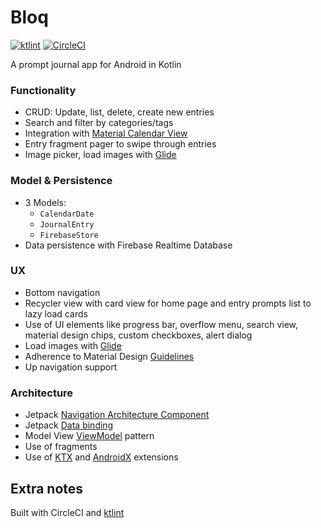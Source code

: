 # Bloq
[![ktlint](https://img.shields.io/badge/code%20style-%E2%9D%A4-FF4081.svg)](https://ktlint.github.io/)
[![CircleCI](https://circleci.com/gh/dimitraz/bloq.svg?style=svg)](https://circleci.com/gh/dimitraz/bloq)

A prompt journal app for Android in Kotlin

### Functionality 
- CRUD: Update, list, delete, create new entries 
- Search and filter by categories/tags 
- Integration with [Material Calendar View](https://github.com/prolificinteractive/material-calendarview)
- Entry fragment pager to swipe through entries
- Image picker, load images with [Glide](https://github.com/bumptech/glide)

### Model & Persistence
- 3 Models: 
  - `CalendarDate`
  - `JournalEntry`
  - `FirebaseStore`
- Data persistence with Firebase Realtime Database

### UX
- Bottom navigation 
- Recycler view with card view for home page and entry prompts list to lazy load cards
- Use of UI elements like progress bar, overflow menu, search view, material design chips, custom checkboxes, alert dialog
- Load images with [Glide](https://github.com/bumptech/glide)
- Adherence to Material Design [Guidelines](https://material.io/design/guidelines-overview/#addition)
- Up navigation support

### Architecture 
- Jetpack [Navigation Architecture Component](https://developer.android.com/topic/libraries/architecture/navigation.html)
- Jetpack [Data binding](https://developer.android.com/topic/libraries/data-binding/)
- Model View [ViewModel](https://developer.android.com/topic/libraries/architecture/viewmodel) pattern
- Use of fragments
- Use of [KTX](https://developer.android.com/kotlin/ktx) and [AndroidX](https://developer.android.com/jetpack/androidx) extensions

## Extra notes
Built with CircleCI and [ktlint](https://github.com/shyiko/ktlint)
